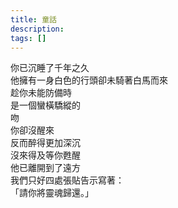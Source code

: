 ```yaml
---
title: 童話
description: 
tags: []
---
```

你已沉睡了千年之久<br>
他擁有一身白色的行頭卻未騎著白馬而來<br>
趁你未能防備時<br>
是一個蠻橫驕縱的<br>
吻<br>
你卻沒醒來<br>
反而醉得更加深沉<br>
沒來得及等你甦醒<br>
他已離開到了遠方<br>
我們只好四處張貼告示寫著：<br>
「請你將靈魂歸還。」
